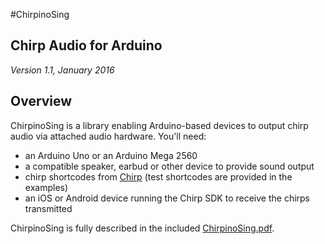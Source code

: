 #ChirpinoSing

## Chirp Audio for Arduino

*Version 1.1, January 2016*

## Overview

ChirpinoSing is a library enabling Arduino-based devices to output chirp audio via attached audio hardware. You'll need:

 * an Arduino Uno or an Arduino Mega 2560
 * a compatible speaker, earbud or other device to provide sound output
 * chirp shortcodes from [Chirp](http://chirp.io) (test shortcodes are provided in the examples)
 * an iOS or Android device running the Chirp SDK to receive the chirps transmitted

ChirpinoSing is fully described in the included [ChirpinoSing.pdf](ChirpinoSing.pdf).

